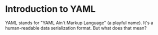# Introduction to YAML

YAML stands for "YAML Ain't Markup Language" (a playful name). It's a human-readable data serialization format. But what does that mean?

